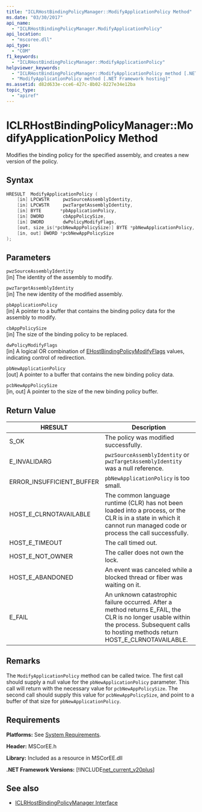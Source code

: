 ```yaml
---
title: "ICLRHostBindingPolicyManager::ModifyApplicationPolicy Method"
ms.date: "03/30/2017"
api_name: 
  - "ICLRHostBindingPolicyManager.ModifyApplicationPolicy"
api_location: 
  - "mscoree.dll"
api_type: 
  - "COM"
f1_keywords: 
  - "ICLRHostBindingPolicyManager::ModifyApplicationPolicy"
helpviewer_keywords: 
  - "ICLRHostBindingPolicyManager::ModifyApplicationPolicy method [.NET Framework hosting]"
  - "ModifyApplicationPolicy method [.NET Framework hosting]"
ms.assetid: d82d633e-cce6-427c-8b02-8227e34e12ba
topic_type: 
  - "apiref"
---
```

# ICLRHostBindingPolicyManager::ModifyApplicationPolicy Method
Modifies the binding policy for the specified assembly, and creates a new version of the policy.  
  
## Syntax  
  
```cpp  
HRESULT  ModifyApplicationPolicy (  
    [in] LPCWSTR     pwzSourceAssemblyIdentity,   
    [in] LPCWSTR     pwzTargetAssemblyIdentity,  
    [in] BYTE       *pbApplicationPolicy,  
    [in] DWORD       cbAppPolicySize,  
    [in] DWORD       dwPolicyModifyFlags,  
    [out, size_is(*pcbNewAppPolicySize)] BYTE *pbNewApplicationPolicy,   
    [in, out] DWORD *pcbNewAppPolicySize  
);  
```  
  
## Parameters  
 `pwzSourceAssemblyIdentity`  
 [in] The identity of the assembly to modify.  
  
 `pwzTargetAssemblyIdentity`  
 [in] The new identity of the modified assembly.  
  
 `pbApplicationPolicy`  
 [in] A pointer to a buffer that contains the binding policy data for the assembly to modify.  
  
 `cbAppPolicySize`  
 [in] The size of the binding policy to be replaced.  
  
 `dwPolicyModifyFlags`  
 [in] A logical OR combination of [EHostBindingPolicyModifyFlags](../../../../docs/framework/unmanaged-api/hosting/ehostbindingpolicymodifyflags-enumeration.md) values, indicating control of redirection.  
  
 `pbNewApplicationPolicy`  
 [out] A pointer to a buffer that contains the new binding policy data.  
  
 `pcbNewAppPolicySize`  
 [in, out] A pointer to the size of the new binding policy buffer.  
  
## Return Value  
  
|HRESULT|Description|  
|-------------|-----------------|  
|S_OK|The policy was modified successfully.|  
|E_INVALIDARG|`pwzSourceAssemblyIdentity` or `pwzTargetAssemblyIdentity` was a null reference.|  
|ERROR_INSUFFICIENT_BUFFER|`pbNewApplicationPolicy` is too small.|  
|HOST_E_CLRNOTAVAILABLE|The common language runtime (CLR) has not been loaded into a process, or the CLR is in a state in which it cannot run managed code or process the call successfully.|  
|HOST_E_TIMEOUT|The call timed out.|  
|HOST_E_NOT_OWNER|The caller does not own the lock.|  
|HOST_E_ABANDONED|An event was canceled while a blocked thread or fiber was waiting on it.|  
|E_FAIL|An unknown catastrophic failure occurred. After a method returns E_FAIL, the CLR is no longer usable within the process. Subsequent calls to hosting methods return HOST_E_CLRNOTAVAILABLE.|  
  
## Remarks  
 The `ModifyApplicationPolicy` method can be called twice. The first call should supply a null value for the `pbNewApplicationPolicy` parameter. This call will return with the necessary value for `pcbNewAppPolicySize`. The second call should supply this value for `pcbNewAppPolicySize`, and point to a buffer of that size for `pbNewApplicationPolicy`.  
  
## Requirements  
 **Platforms:** See [System Requirements](../../../../docs/framework/get-started/system-requirements.md).  
  
 **Header:** MSCorEE.h  
  
 **Library:** Included as a resource in MSCorEE.dll  
  
 **.NET Framework Versions:** [!INCLUDE[net_current_v20plus](../../../../includes/net-current-v20plus-md.md)]  
  
## See also

- [ICLRHostBindingPolicyManager Interface](../../../../docs/framework/unmanaged-api/hosting/iclrhostbindingpolicymanager-interface.md)
